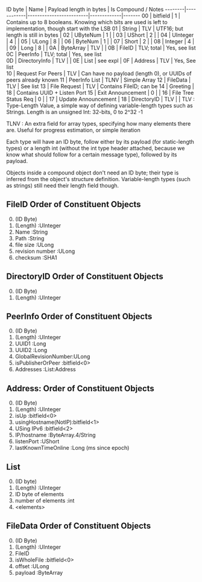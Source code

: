 ID byte | Name       | Payload length in bytes | Is Compound / Notes
--------|------------|-------------------------|-------------|-------
00      | bitfield              | 1     | Contains up to 8 booleans. Knowing which bits are used is left to implementation, though start with the LSB
01      | String                | TLV   | UTF16; but length is still in bytes |
02      | UByteNum              | 1     |   |
03      | UShort                | 2     |   |
04      | UInteger              | 4     |   |
05      | ULong                 | 8     |   |
06      | ByteNum               | 1     |   |
07      | Short                 | 2     |   |
08      | Integer               | 4     |   |
09      | Long                  | 8     |   |
0A      | ByteArray             | TLV   |   |
0B      | FileID                | TLV; total | Yes, see list    
0C      | PeerInfo              | TLV; total | Yes, see list    
0D      | DirectoryInfo         | TLV   |   |
0E      | List                  | see expl  |
0F      | Address               | TLV   | Yes, See list    
10      | Request For Peers     | TLV   | Can have no payload (length 0), or UUIDs of peers already known 
11      | PeerInfo List         | TLNV  | Simple Array
12      | FileData              | TLV   | See list
13      | File Request          | TLV   | Contains FileID; can be
14      | Greeting              | 18    | Contains UUID + Listen Port
15      | Exit Announcement     | 0     |   |
16      | File Tree Status Req  | 0     |   |
17      | Update Announcement   | 
18      | DirectoryID           | TLV   |   |
TLV
:   Type-Length Value, a simple way of defining variable-length types such as Strings. Length is an unsigned Int: 32-bits, 0 to 2^32 -1

TLNV
: An extra field for array types, specifying how many elements there are. Useful for progress estimation, or simple iteration

Each type will have an ID byte, follow either by its payload (for static-length types)
or a length int (without the int type header attached, because we know what should 
follow for a certain message type), followed by its payload.

Objects inside a compound object don't need an ID byte; their type is inferred from the object's structure definition.
Variable-length types (such as strings) still need their length field though.

FileID Order of Constituent Objects
-----------------------------------
0. (ID Byte)
0. (Length)         :UInteger
1. Name             :String
2. Path             :String
3. file size        :ULong
4. revision number  :ULong
5. checksum         :SHA1

DirectoryID Order of Constituent Objects
----------------------------------------
0. (ID Byte)
0. (Length)         :UInteger

PeerInfo Order of Constituent Objects
-------------------------------------
0. (ID Byte)
0. (Length)            :UInteger
1. UUID1               :Long
2. UUID2               :Long
3. GlobalRevisionNumber:ULong
4. isPublisherOrPeer   :bitfield<0>
5. Addresses           :List:Address


Address: Order of Constituent Objects
------------------------------------
0. (ID Byte)
1. (Length)            :UInteger
2. isUp                :bitfield<0>
3. usingHostname(NotIP):bitfield<1>
4. USing IPv6          :bitfield<2>
5. IP/hostname         :ByteArray.4/String
6. listenPort          :UShort
7. lastKnownTimeOnline :Long (ms since epoch)


List
-----
0. (ID byte)
1. (Length)            :UInteger
2. ID byte of elements
3. number of elements   :int
4. &lt;elements&gt;

FileData Order of Constituent Objects
----------------------------------------
0. (ID Byte)
1. (Length)             :UInteger
2. FileID
3. isWholeFile          :bitfield<0>
4. offset               :ULong
5. payload              :ByteArray
